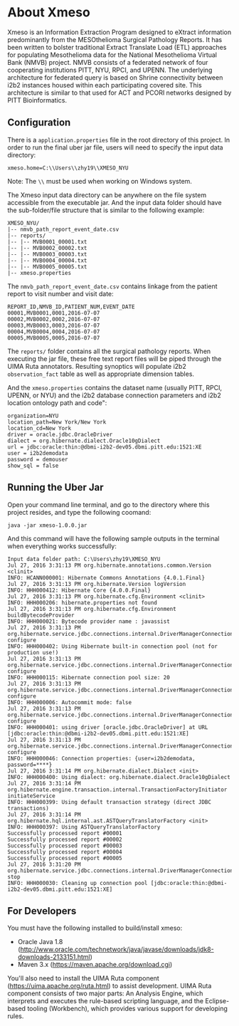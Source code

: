 # About Xmeso

Xmeso is an Information Extraction Program designed to eXtract information predominantly from
the MESOthelioma Surgical Pathology Reports. It has been written to bolster traditional Extract
Translate Load (ETL) approaches for populating Mesothelioma data for the National
Mesothelioma Virtual Bank (NMVB) project. NMVB consists of a federated network of four
cooperating institutions PITT, NYU, RPCI, and UPENN. The underlying architecture for
federated query is based on Shrine connectivity between i2b2 instances housed within each
participating covered site. This architecture is similar to that used for ACT and PCORI networks
designed by PITT Bioinformatics.

## Configuration

There is a `application.properties` file in the root directory of this project. In order to run the final uber jar file, users will need to specify the input data directory:

````
xmeso.home=C:\\Users\\zhy19\\XMESO_NYU
````

Note: The `\\` must be used when working on Windows system.

The Xmeso input data directory can be anywhere on the file system accessible from the executable
jar. And the input data folder should have the sub-folder/file structure that is similar to the following example:

````
XMESO_NYU/
|-- nmvb_path_report_event_date.csv
|-- reports/
|-- |-- MVB0001_00001.txt
|-- |-- MVB0002_00002.txt
|-- |-- MVB0003_00003.txt
|-- |-- MVB0004_00004.txt
|-- |-- MVB0005_00005.txt
|-- xmeso.properties
````

The `nmvb_path_report_event_date.csv` contains linkage from the patient report to visit number and visit date:

````
REPORT_ID,NMVB_ID,PATIENT_NUM,EVENT_DATE
00001,MVB0001,0001,2016-07-07
00002,MVB0002,0002,2016-07-07
00003,MVB0003,0003,2016-07-07
00004,MVB0004,0004,2016-07-07
00005,MVB0005,0005,2016-07-07
````

The `reports/` folder contains all the surgical pathology reports. When executing the jar file,  these free text report files will be piped through the UIMA Ruta annotators. Resulting synoptics will populate i2b2 `observation_fact` table as well as appropriate dimension tables.

And the `xmeso.properties` contains the dataset name (usually PITT, RPCI, UPENN, or NYU) and the i2b2 database connection parameters and i2b2 location ontology path and code":

````
organization=NYU
location_path=New York/New York
location_cd=New York
driver = oracle.jdbc.OracleDriver
dialect = org.hibernate.dialect.Oracle10gDialect
url = jdbc:oracle:thin:@dbmi-i2b2-dev05.dbmi.pitt.edu:1521:XE
user = i2b2demodata
password = demouser
show_sql = false
````

## Running the Uber Jar

Open your command line terminal, and go to the directory where this project resides, and type the following coomand:

````
java -jar xmeso-1.0.0.jar
````

And this command will have the following sample outputs in the terminal when everything works successfully:

````
Input data folder path: C:\Users\zhy19\XMESO_NYU
Jul 27, 2016 3:31:13 PM org.hibernate.annotations.common.Version <clinit>
INFO: HCANN000001: Hibernate Commons Annotations {4.0.1.Final}
Jul 27, 2016 3:31:13 PM org.hibernate.Version logVersion
INFO: HHH000412: Hibernate Core {4.0.0.Final}
Jul 27, 2016 3:31:13 PM org.hibernate.cfg.Environment <clinit>
INFO: HHH000206: hibernate.properties not found
Jul 27, 2016 3:31:13 PM org.hibernate.cfg.Environment buildBytecodeProvider
INFO: HHH000021: Bytecode provider name : javassist
Jul 27, 2016 3:31:13 PM org.hibernate.service.jdbc.connections.internal.DriverManagerConnectionProviderImpl configure
INFO: HHH000402: Using Hibernate built-in connection pool (not for production use!)
Jul 27, 2016 3:31:13 PM org.hibernate.service.jdbc.connections.internal.DriverManagerConnectionProviderImpl configure
INFO: HHH000115: Hibernate connection pool size: 20
Jul 27, 2016 3:31:13 PM org.hibernate.service.jdbc.connections.internal.DriverManagerConnectionProviderImpl configure
INFO: HHH000006: Autocommit mode: false
Jul 27, 2016 3:31:13 PM org.hibernate.service.jdbc.connections.internal.DriverManagerConnectionProviderImpl configure
INFO: HHH000401: using driver [oracle.jdbc.OracleDriver] at URL [jdbc:oracle:thin:@dbmi-i2b2-dev05.dbmi.pitt.edu:1521:XE]
Jul 27, 2016 3:31:13 PM org.hibernate.service.jdbc.connections.internal.DriverManagerConnectionProviderImpl configure
INFO: HHH000046: Connection properties: {user=i2b2demodata, password=****}
Jul 27, 2016 3:31:14 PM org.hibernate.dialect.Dialect <init>
INFO: HHH000400: Using dialect: org.hibernate.dialect.Oracle10gDialect
Jul 27, 2016 3:31:14 PM org.hibernate.engine.transaction.internal.TransactionFactoryInitiator initiateService
INFO: HHH000399: Using default transaction strategy (direct JDBC transactions)
Jul 27, 2016 3:31:14 PM org.hibernate.hql.internal.ast.ASTQueryTranslatorFactory <init>
INFO: HHH000397: Using ASTQueryTranslatorFactory
Successfully processed report #00001
Successfully processed report #00002
Successfully processed report #00003
Successfully processed report #00004
Successfully processed report #00005
Jul 27, 2016 3:31:20 PM org.hibernate.service.jdbc.connections.internal.DriverManagerConnectionProviderImpl stop
INFO: HHH000030: Cleaning up connection pool [jdbc:oracle:thin:@dbmi-i2b2-dev05.dbmi.pitt.edu:1521:XE]
````

## For Developers

You must have the following installed to build/install xmeso:

* Oracle Java 1.8 (http://www.oracle.com/technetwork/java/javase/downloads/jdk8-downloads-2133151.html)
* Maven 3.x (https://maven.apache.org/download.cgi)

You'll also need to install the UIMA Ruta component (https://uima.apache.org/ruta.html) to assist development. UIMA Ruta component consists of two major parts: An Analysis Engine, which interprets and executes the rule-based scripting language, and the Eclipse-based tooling (Workbench), which provides various support for developing rules.
